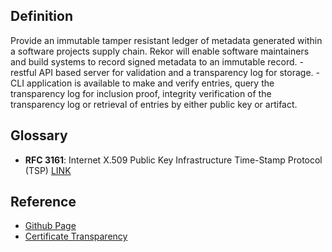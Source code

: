 ## Definition
Provide an immutable tamper resistant ledger of metadata generated within a software projects supply chain. Rekor will enable software maintainers and build systems to record signed metadata to an immutable record.
    - restful API based server for validation and a transparency log for storage.
    - CLI application is available to make and verify entries, query the transparency log for inclusion proof, integrity verification of the transparency log or retrieval of entries by either public key or artifact. 
## Glossary
* **RFC 3161**: Internet X.509 Public Key Infrastructure Time-Stamp Protocol (TSP) [LINK](https://www.rfc-editor.org/rfc/rfc3161.html)

## Reference
* [Github Page](https://github.com/sigstore/rekor)
* [Certificate Transparency](https://www.rfc-editor.org/rfc/rfc6962)